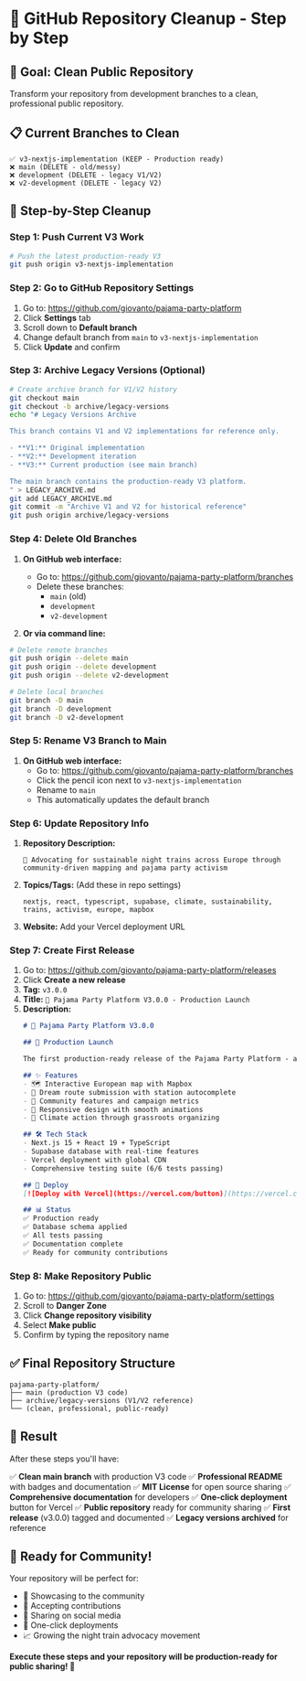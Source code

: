 # 🧹 GitHub Repository Cleanup - Step by Step

## 🎯 **Goal: Clean Public Repository**

Transform your repository from development branches to a clean, professional public repository.

## 📋 **Current Branches to Clean**
```
✅ v3-nextjs-implementation (KEEP - Production ready)
❌ main (DELETE - old/messy)
❌ development (DELETE - legacy V1/V2)
❌ v2-development (DELETE - legacy V2)
```

## 🚀 **Step-by-Step Cleanup**

### **Step 1: Push Current V3 Work**
```bash
# Push the latest production-ready V3
git push origin v3-nextjs-implementation
```

### **Step 2: Go to GitHub Repository Settings**
1. Go to: https://github.com/giovanto/pajama-party-platform
2. Click **Settings** tab
3. Scroll down to **Default branch**
4. Change default branch from `main` to `v3-nextjs-implementation`
5. Click **Update** and confirm

### **Step 3: Archive Legacy Versions (Optional)**
```bash
# Create archive branch for V1/V2 history
git checkout main
git checkout -b archive/legacy-versions
echo "# Legacy Versions Archive

This branch contains V1 and V2 implementations for reference only.

- **V1:** Original implementation
- **V2:** Development iteration  
- **V3:** Current production (see main branch)

The main branch contains the production-ready V3 platform.
" > LEGACY_ARCHIVE.md
git add LEGACY_ARCHIVE.md
git commit -m "Archive V1 and V2 for historical reference"
git push origin archive/legacy-versions
```

### **Step 4: Delete Old Branches**
1. **On GitHub web interface:**
   - Go to: https://github.com/giovanto/pajama-party-platform/branches
   - Delete these branches:
     - `main` (old)
     - `development` 
     - `v2-development`

2. **Or via command line:**
```bash
# Delete remote branches
git push origin --delete main
git push origin --delete development  
git push origin --delete v2-development

# Delete local branches
git branch -D main
git branch -D development
git branch -D v2-development
```

### **Step 5: Rename V3 Branch to Main**
1. **On GitHub web interface:**
   - Go to: https://github.com/giovanto/pajama-party-platform/branches
   - Click the pencil icon next to `v3-nextjs-implementation`
   - Rename to `main`
   - This automatically updates the default branch

### **Step 6: Update Repository Info**
1. **Repository Description:**
   ```
   🚂 Advocating for sustainable night trains across Europe through community-driven mapping and pajama party activism
   ```

2. **Topics/Tags:** (Add these in repo settings)
   ```
   nextjs, react, typescript, supabase, climate, sustainability, trains, activism, europe, mapbox
   ```

3. **Website:** Add your Vercel deployment URL

### **Step 7: Create First Release**
1. Go to: https://github.com/giovanto/pajama-party-platform/releases
2. Click **Create a new release**
3. **Tag:** `v3.0.0`
4. **Title:** `🚂 Pajama Party Platform V3.0.0 - Production Launch`
5. **Description:**
   ```markdown
   # 🚂 Pajama Party Platform V3.0.0

   ## 🎉 Production Launch
   
   The first production-ready release of the Pajama Party Platform - a modern web application for advocating sustainable night trains across Europe.
   
   ## ✨ Features
   - 🗺️ Interactive European map with Mapbox
   - 🚂 Dream route submission with station autocomplete
   - 👥 Community features and campaign metrics
   - 📱 Responsive design with smooth animations
   - 🌱 Climate action through grassroots organizing
   
   ## 🛠️ Tech Stack
   - Next.js 15 + React 19 + TypeScript
   - Supabase database with real-time features
   - Vercel deployment with global CDN
   - Comprehensive testing suite (6/6 tests passing)
   
   ## 🚀 Deploy
   [![Deploy with Vercel](https://vercel.com/button)](https://vercel.com/new/clone?repository-url=https://github.com/giovanto/pajama-party-platform)
   
   ## 📊 Status
   ✅ Production ready
   ✅ Database schema applied  
   ✅ All tests passing
   ✅ Documentation complete
   ✅ Ready for community contributions
   ```

### **Step 8: Make Repository Public**
1. Go to: https://github.com/giovanto/pajama-party-platform/settings
2. Scroll to **Danger Zone**
3. Click **Change repository visibility**
4. Select **Make public**
5. Confirm by typing the repository name

## ✅ **Final Repository Structure**
```
pajama-party-platform/
├── main (production V3 code)
├── archive/legacy-versions (V1/V2 reference)
└── (clean, professional, public-ready)
```

## 🎯 **Result**
After these steps you'll have:

✅ **Clean main branch** with production V3 code
✅ **Professional README** with badges and documentation
✅ **MIT License** for open source sharing
✅ **Comprehensive documentation** for developers
✅ **One-click deployment** button for Vercel
✅ **Public repository** ready for community sharing
✅ **First release** (v3.0.0) tagged and documented
✅ **Legacy versions archived** for reference

## 🚀 **Ready for Community!**

Your repository will be perfect for:
- 🌟 Showcasing to the community
- 🤝 Accepting contributions
- 📢 Sharing on social media
- 🔗 One-click deployments
- 📈 Growing the night train advocacy movement

**Execute these steps and your repository will be production-ready for public sharing! 🎉**